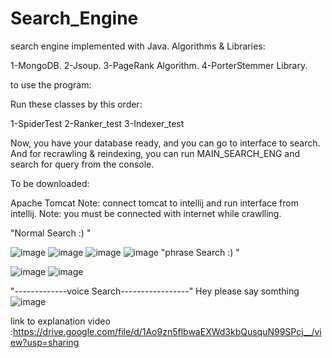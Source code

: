 # Search_Engine
search engine implemented with Java.
Algorithms & Libraries:


 1-MongoDB.
 2-Jsoup.
 3-PageRank Algorithm.
 4-PorterStemmer Library.
 
to use the program:

Run these classes by this order:

 1-SpiderTest
 2-Ranker_test
 3-Indexer_test

Now, you have your database ready, and you can go to interface to search.
And for recrawling & reindexing, you can run MAIN_SEARCH_ENG and search for query from the console.

To be downloaded:

Apache Tomcat
Note: connect tomcat to intellij and run interface from intellij.
Note: you must be connected with internet while crawlling.


"Normal Search :) "

![image](https://user-images.githubusercontent.com/88630231/177027666-0b9a85d2-aa4d-4dbd-b1b9-559f1f129cfa.png)
![image](https://user-images.githubusercontent.com/88630231/177027979-3b914ed0-5c5f-4eca-8529-a077bf76ae52.png)
![image](https://user-images.githubusercontent.com/88630231/177027783-851b85e9-ab7a-464f-aa55-f2163f5ab6e8.png)
![image](https://user-images.githubusercontent.com/88630231/177027801-23d6f82d-6a77-4ea9-bb1b-62e1afafa974.png)
"phrase Search :) "

![image](https://user-images.githubusercontent.com/88630231/177027836-0be5588d-cc49-4c0b-8326-f51d1209cc51.png)
![image](https://user-images.githubusercontent.com/88630231/177027854-3e5c6325-a192-4dd7-b0c4-572e34073723.png)

"-------------voice Search-----------------"
Hey please say somthing 
![image](https://user-images.githubusercontent.com/88630231/177027878-8dc02bef-64c8-49cf-af6a-5f7b16d32f3d.png)

link to explanation video :https://drive.google.com/file/d/1Ao9zn5flbwaEXWd3kbQusquN99SPcj__/view?usp=sharing

